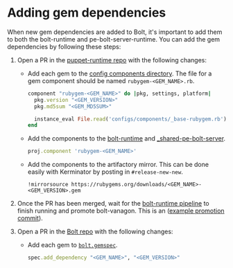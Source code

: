 # Adding gem dependencies

When new gem dependencies are added to Bolt, it's important to add them to both the bolt-runtime and pe-bolt-server-runtime. You can add the gem dependencies by following these steps:

1. Open a PR in the [puppet-runtime repo](https://github.com/puppetlabs/puppet-runtime) with the following changes:

    * Add each gem to the [config components directory](https://github.com/puppetlabs/puppet-runtime/tree/master/configs/components). The file for a gem component should be named `rubygem-<GEM_NAME>.rb`.

        ```ruby
        component "rubygem-<GEM_NAME>" do |pkg, settings, platform|
          pkg.version "<GEM_VERSION>"
          pkg.md5sum "<GEM_MD5SUM>"

          instance_eval File.read('configs/components/_base-rubygem.rb')
        end
        ```

    * Add the components to the [bolt-runtime](https://github.com/puppetlabs/puppet-runtime/blob/master/configs/projects/bolt-runtime.rb) and [_shared-pe-bolt-server](https://github.com/puppetlabs/puppet-runtime/blob/master/configs/projects/_shared-pe-bolt-server.rb).

        ```ruby
        proj.component 'rubygem-<GEM_NAME>'
        ```

    * Add the components to the artifactory mirror. This can be done easily with Kerminator by posting in `#release-new-new`.

        ```
        !mirrorsource https://rubygems.org/downloads/<GEM_NAME>-<GEM_VERSION>.gem
        ```
    
1. Once the PR has been merged, wait for the [bolt-runtime pipeline](https://jenkins-platform.delivery.puppetlabs.net/view/puppet-runtime/view/bolt-runtime/) to finish running and promote bolt-vanagon. This is an ([example promotion commit](https://github.com/puppetlabs/bolt-vanagon/commit/850774cb232a76667350dfe1a13644853b4eee8c)).

1. Open a PR in the [Bolt repo](https://github.com/puppetlabs/bolt) with the following changes:

    * Add each gem to [`bolt.gemspec`](https://github.com/puppetlabs/bolt/blob/master/bolt.gemspec).

        ```ruby
        spec.add_dependency "<GEM_NAME>", "<GEM_VERSION>"
        ```